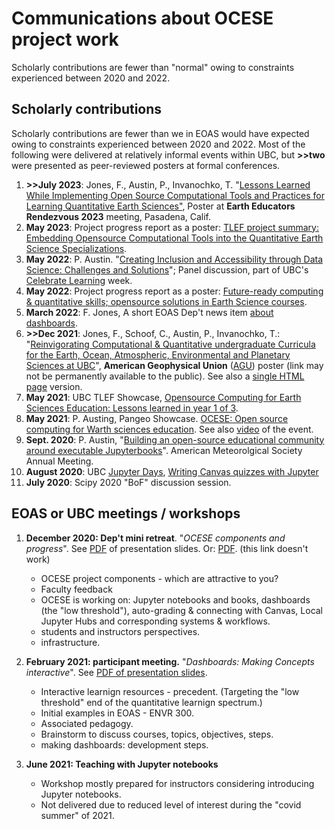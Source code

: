 # Communications about OCESE project work

Scholarly contributions are fewer than "normal" owing to constraints experienced between 2020 and 2022.

## Scholarly contributions

Scholarly contributions are fewer than we in EOAS would have expected owing to constraints experienced between 2020 and 2022. Most of the following were delivered at relatively informal events within UBC, but **>>two** were presented as peer-reviewed posters at formal conferences.

1. **>>July 2023**: Jones, F., Austin, P., Invanochko, T. "[Lessons Learned While Implementing Open Source Computational Tools and Practices for Learning Quantitative Earth Sciences"](https://serc.carleton.edu/earth_rendezvous/2023/program/posters/friday/263242.html), Poster at **Earth Educators Rendezvous 2023** meeting, Pasadena, Calif.
2. **May 2023**: Project progress report as a poster: [TLEF project summary: Embedding Opensource Computational Tools into the Quantitative Earth Science Specializations](https://tlef2.sites.olt.ubc.ca/files/2023/04/2023-SCI-Tara-Ivanochko.pdf).
3. **May 2022**: P. Austin. "[Creating Inclusion and Accessibility through Data Science: Challenges and Solutions](https://wiki.ubc.ca/images/6/6f/Celebrate_Learning_-_Data_Science_and_Inclusion.pdf)"; Panel discussion, part of UBC's [Celebrate Learning](https://wiki.ubc.ca/Documentation:CTLT_programs/2022-Celebrate_Learning_Week) week.
4. **May 2022**: Project progress report as a poster: [Future-ready computing & quantitative skills; opensource solutions in Earth Science courses](https://tlef2.sites.olt.ubc.ca/files/2022/05/2022-SCI-Tara-Ivanochko.pdf).
5. **March 2022**: F. Jones, A short EOAS Dep't news item [about dashboards](https://www.eoas.ubc.ca/news-events/news/16485372001).
6. **>>Dec 2021**: Jones, F., Schoof, C., Austin, P., Invanochko, T.: "[Reinvigorating Computational & Quantitative undergraduate Curricula for the Earth, Ocean, Atmospheric, Environmental and Planetary Sciences at UBC](https://agu2021fallmeeting-agu.ipostersessions.com/default.aspx?s=2A-C2-3D-E0-3B-DD-9A-5E-A3-C9-44-74-4B-06-45-A9)", **American Geophysical Union** ([AGU](https://www.agu.org/Fall-Meeting-2022)) poster (link may not be permanently available to the public). See also a [single HTML page](https://www.eoas.ubc.ca/~quest/agu2021-build-211215.htm) version.
7. **May 2021**: UBC TLEF Showcase, [Opensource Computing for Earth Sciences Education: Lessons learned in year 1 of 3](https://tlef2.sites.olt.ubc.ca/files/2021/05/2021-TLEF-Showcase-SCI-Tara-Ivanochko.pdf).
8. **May 2021**: P. Austing, Pangeo Showcase. <a href="files/austin_pangeo_may_2021.pdf">ΟCESE: Open source computing for Warth sciences education</a>. See also [video](https://discourse.pangeo.io/t/may-5-2021-ocese-open-source-computing-for-earth-science-education/1443) of the event.
9. **Sept. 2020**: P. Austin, "[Building an open-source educational community around executable Jupyterbooks](https://ams.confex.com/ams/101ANNUAL/11python/papers/viewonly.cgi?password=582729&username=384767)". American Meteorolgical Society Annual Meeting. 
10. **August 2020**: UBC [Jupyter Days](https://ubc-dsci.github.io/jupyterdays/), [Writing Canvas quizzes with Jupyter](https://github.com/UBC-DSCI/jupyterdays/blob/master/jupyterdays/sessions/austin-colclough/md2canvas.md)
11. **July 2020**: Scipy 2020 "BoF" discussion session.

## EOAS or UBC meetings / workshops

1. **December 2020: Dep't mini retreat**. "_OCESE components and progress_". See <a href="files/ocese-demo-dec15.pdf">PDF</a> of presentation slides.
Or: <a href="files/ocese-demo-dec15.pdf">PDF</a>. (this link doesn't work)

   * OCESE project components - which are attractive to you?
   * Faculty feedback
   * OCESE is working on: Jupyter notebooks and books, dashboards (the "low threshold"), auto-grading & connecting with Canvas, Local Jupyter Hubs and corresponding systems & workflows.
   * students and instructors perspectives.
   * infrastructure.

2. **February 2021: participant meeting.** "_Dashboards: Making Concepts interactive_". See <a href="files/Fac-ProD-Feb-210215.pdf">PDF of  presentation slides</a>.
   * Interactive learnign resources - precedent. (Targeting the "low threshold" end of the quantitative learnign spectrum.)
   * Initial examples in EOAS - ENVR 300.
   * Associated pedagogy.
   * Brainstorm to discuss courses, topics, objectives, steps.
   * making dashboards: development steps.

3. **June 2021: Teaching with Jupyter notebooks**
   * Workshop mostly prepared for instructors considering introducing Jupyter notebooks.
   * Not delivered due to reduced level of interest during the "covid summer" of 2021.